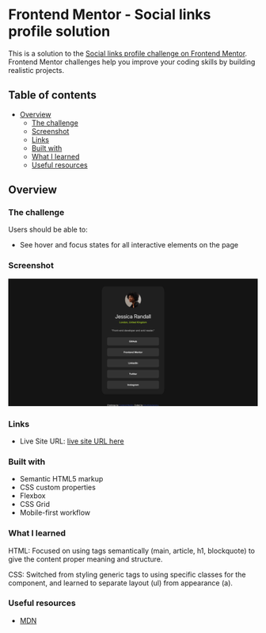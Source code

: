 # Frontend Mentor - Social links profile solution

This is a solution to the [Social links profile challenge on Frontend Mentor](https://www.frontendmentor.io/challenges/social-links-profile-UG32l9m6dQ). Frontend Mentor challenges help you improve your coding skills by building realistic projects. 

## Table of contents

- [Overview](#overview)
  - [The challenge](#the-challenge)
  - [Screenshot](#screenshot)
  - [Links](#links)
  - [Built with](#built-with)
  - [What I learned](#what-i-learned)
  - [Useful resources](#useful-resources)

## Overview

### The challenge

Users should be able to:

- See hover and focus states for all interactive elements on the page

### Screenshot

![my webpage](./screenshot.png)


### Links

- Live Site URL: [live site URL here](https://arturkobylianskyi.github.io/Social-links-profile/)

### Built with

- Semantic HTML5 markup
- CSS custom properties
- Flexbox
- CSS Grid
- Mobile-first workflow


### What I learned

HTML: Focused on using tags semantically (main, article, h1, blockquote) to give the content proper meaning and structure.

CSS: Switched from styling generic tags to using specific classes for the component, and learned to separate layout (ul) from appearance (a).

### Useful resources

- [MDN](https://developer.mozilla.org/en-US/docs/Web/CSS/list-style)
